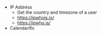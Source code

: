 - IP Address
  - Get the country and timezone of a user
  - https://ipwhois.io/
  - https://ipwho.is/
- Calendarific
